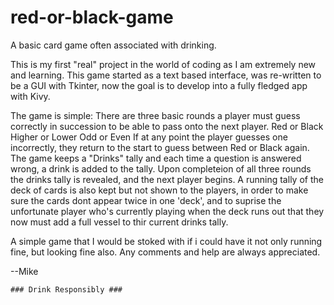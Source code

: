 # red-or-black-game
A basic card game often associated with drinking.

This is my first "real" project in the world of coding as I am extremely new and learning.
This game started as a text based interface, was re-written to be a GUI with Tkinter, now the goal is to develop into a fully fledged app with Kivy.

The game is simple:
There are three basic rounds a player must guess correctly in succession to be able to pass onto the next player.
  Red or Black
  Higher or Lower
  Odd or Even
If at any point the player guesses one incorrectly, they return to the start to guess between Red or Black again.
The game keeps a "Drinks" tally and each time a question is answered wrong, a drink is added to the tally.
Upon completeion of all three rounds the drinks tally is revealed, and the next player begins.
A running tally of the deck of cards is also kept but not shown to the players, in order to make sure the cards dont appear twice in one 'deck', and to suprise the unfortunate player who's currently playing when the deck runs out that they now must add a full vessel to thir current drinks tally.

A simple game that I would be stoked with if i could have it not only running fine, but looking fine also.
Any comments and help are always appreciated.

--Mike

    ### Drink Responsibly ###
